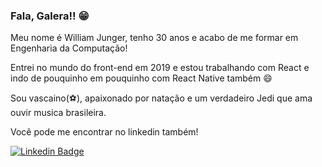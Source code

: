 

### Fala, Galera!! 😁

Meu nome é William Junger, tenho 30 anos e acabo de me formar em Engenharia da Computação!

Entrei no mundo do front-end em 2019 e estou trabalhando com React e indo de pouquinho em pouquinho com React Native também 😄

Sou vascaino(⚽️), apaixonado por natação e um verdadeiro Jedi que ama ouvir musica brasileira.


Você pode me encontrar no linkedin também!

[![Linkedin Badge](https://img.shields.io/badge/-LinkedIn-blue?style=flat-square&logo=Linkedin&logoColor=white&link=https://www.linkedin.com/in/william-junger)](https://www.linkedin.com/in/william-junger)




<!--
**Willjunger/Willjunger** is a ✨ _special_ ✨ repository because its `README.md` (this file) appears on your GitHub profile.

Here are some ideas to get you started:

- 🔭 I’m currently working on ...
- 🌱 I’m currently learning ...
- 👯 I’m looking to collaborate on ...
- 🤔 I’m looking for help with ...
- 💬 Ask me about ...
- 📫 How to reach me: ...
- 😄 Pronouns: ...
- ⚡ Fun fact: ...
-->




